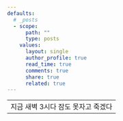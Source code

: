 ```yaml
---
defaults:
  # _posts
  - scope:
      path: ""
      type: posts
    values:
      layout: single
      author_profile: true
      read_time: true
      comments: true
      share: true
      related: true
---
```


<table>
    <tr>
        <td>지금 새벽 3시다 잠도 못자고 죽겠다</td>
    </tr>
</table>
